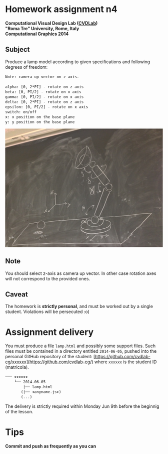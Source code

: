 # Homework assignment n4
**Computational Visual Design Lab ([CVDLab](https://github.com/cvdlab))**  
**"Roma Tre" University, Rome, Italy**  
**Computational Graphics 2014**

## Subject

Produce a lamp model according to given specifications and following degrees of freedom:

```
Note: camera up vector on z axis.

alpha: [0, 2*PI] - rotate on z axis
beta: [0, PI/2] - rotate on x axis
gamma: [0, PI/2] - rotate on x axis
delta: [0, 2*PI] - rotate on z axis
epsilon: [0, PI/2] - rotate on x axis
switch: on/off
x: x position on the base plane
y: y position on the base plane
```

![Lamp blueprint](lamp.JPG "lamp")

## Note

You should select z-axis as camera up vector. In other case rotation axes will not correspond to the provided ones.

## Caveat

The homework is **strictly personal**, and must be worked out by a single student. Violations will be persecuted :o)


# Assignment delivery

You must produce a file `lamp.html` and possibly some support files.
Such files must be contained in a directory entitled `2014-06-05`, pushed into the personal GitHub repository of the student: [https://github.com/cvdlab-cg/xxxxxx](https://github.com/cvdlab-cg/) where `xxxxxx` is the student ID  (matricola).

```
─── xxxxxx
    └── 2014-06-05
        ├── lamp.html
       (├── <anyname.js>)
       (...)
```

The delivery is strictly required within Monday Jun 9th before the beginnig of the lesson.

# Tips

#### Commit and push as frequently as you can
